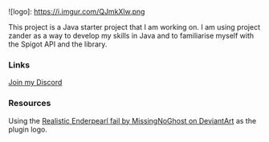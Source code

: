 ![logo]: https://i.imgur.com/QJmkXlw.png

This project is a Java starter project that I am working on. I am using project zander as a way to develop my skills in Java and to familiarise myself with the Spigot API and the library.

### Links
[Join my Discord](http://bit.ly/mancavediscord)

### Resources
Using the [Realistic Enderpearl fail by MissingNoGhost on DeviantArt]() as the plugin logo.
